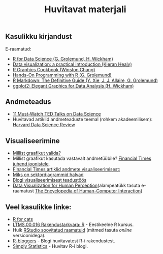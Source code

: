 ﻿---
layout: page
title: Huvitavat materjali
---

## Kasulikku kirjandust

E-raamatud:
* [R for Data Science (G. Grolemund, H. Wickham)](http://r4ds.had.co.nz/)
* [Data visualization: a practical introduction (Kieran Healy)](http://socviz.co/)
* [R Graphics Cookbook (Winston Chang)](https://r-graphics.org/)
* [Hands-On Programming with R (G. Grolemund)](https://rstudio-education.github.io/hopr/)
* [R Markdown: The Definitive Guide (Y. Xie, J. J. Allaire, G. Grolemund)](https://bookdown.org/yihui/rmarkdown/)
* [ggplot2: Elegant Graphics for Data Analysis (H. Wickham)](https://ggplot2-book.org/index.html)

## Andmeteadus

* [11 Must-Watch TED Talks on Data Science](https://www.springboard.com/blog/11-must-watch-ted-talks-on-data-science/) 
* Huvitavad artiklid andmeteaduste teemal (rohkem akadeemilisem): [Harvard Data Science Review](https://hdsr.mitpress.mit.edu/)

## Visualiseerimine

* [Millist graafikut valida?](https://www.youtube.com/watch?v=6lm4wJ1qm0w)
* Millist graafikut kasutada vastavalt andmetüübile? [Financial Times juhend joonistele](https://github.com/ft-interactive/chart-doctor/tree/master/visual-vocabulary).
* [Financial Times artiklid andmete visualiseerimisest](https://www.ft.com/data-visualisation);
* [Miks on sektordiagrammid halvad](https://youtu.be/do4hN1UQIl0)
* [Blogi visualiseerimisest teadustöös](http://ristretto.black/category/graph/)
* [Data Visualization for Human Perception](https://www.interaction-design.org/literature/book/the-encyclopedia-of-human-computer-interaction-2nd-ed/data-visualization-for-human-perception)(alampeatükk tasuta e-raamatust [The Encyclopedia of Human-Computer Interaction](https://www.interaction-design.org/literature/book/the-encyclopedia-of-human-computer-interaction-2nd-ed))


## Veel kasulikke linke:

* [R for cats](https://rforcats.net/)
* [LTMS.00.016 Rakendustarkvara: R](https://rkursus.github.io/sygis2019) - Eestikeelne R kursus.
* Hulk [RStudio soovitatud raamatuid](https://rstudio.com/resources/books/) (mitmed tasuta _online_ versioonidega).
* [R-bloggers](https://www.r-bloggers.com/) - Blogi huvitavatest R-i rakendustest.
* [Simply Statistics](https://simplystatistics.org/) - Huvitav R-i blogi.